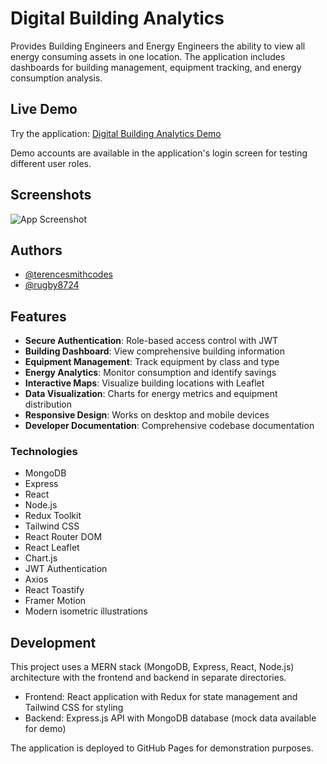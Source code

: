 
# Digital Building Analytics

Provides Building Engineers and Energy Engineers the ability to view all energy consuming assets in one location. The application includes dashboards for building management, equipment tracking, and energy consumption analysis.

## Live Demo

Try the application: [Digital Building Analytics Demo](https://terencesmithcodes.github.io/digitalbuildings1/)

Demo accounts are available in the application's login screen for testing different user roles.

## Screenshots

![App Screenshot](https://i.ibb.co/7Kn3qs2/readme.jpg")

## Authors

- [@terencesmithcodes](https://github.com/terencesmithcodes)
- [@rugby8724](https://github.com/rugby8724)

## Features

- **Secure Authentication**: Role-based access control with JWT
- **Building Dashboard**: View comprehensive building information
- **Equipment Management**: Track equipment by class and type
- **Energy Analytics**: Monitor consumption and identify savings
- **Interactive Maps**: Visualize building locations with Leaflet
- **Data Visualization**: Charts for energy metrics and equipment distribution
- **Responsive Design**: Works on desktop and mobile devices
- **Developer Documentation**: Comprehensive codebase documentation

### Technologies

- MongoDB
- Express
- React
- Node.js
- Redux Toolkit
- Tailwind CSS
- React Router DOM
- React Leaflet
- Chart.js
- JWT Authentication
- Axios
- React Toastify
- Framer Motion
- Modern isometric illustrations

## Development

This project uses a MERN stack (MongoDB, Express, React, Node.js) architecture with the frontend and backend in separate directories.

- Frontend: React application with Redux for state management and Tailwind CSS for styling
- Backend: Express.js API with MongoDB database (mock data available for demo)

The application is deployed to GitHub Pages for demonstration purposes.

